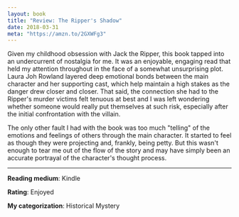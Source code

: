 ```yaml
--- 
layout: book
title: "Review: The Ripper's Shadow"
date: 2018-03-31
meta: "https://amzn.to/2GXWFg3"
---
```

Given my childhood obsession with Jack the Ripper, this book tapped into an undercurrent of nostalgia for me. It was an enjoyable, engaging read that held my attention throughout in the face of a somewhat unsurprising plot. Laura Joh Rowland layered deep emotional bonds between the main character and her supporting cast, which help maintain a high stakes as the danger drew closer and closer. That said, the connection she had to the Ripper's murder victims felt tenuous at best and I was left wondering whether someone would really put themselves at such risk, especially after the initial confrontation with the villain. 


The only other fault I had with the book was too much "telling" of the emotions and feelings of others through the main character. It started to feel as though they were projecting and, frankly, being petty. But this wasn't enough to tear me out of the flow of the story and may have simply been an accurate portrayal of the character's thought process. 

---
**Reading medium**: Kindle  
<!-- Kindle, Paperback, etc. -->
**Rating**: Enjoyed  
<!-- Highly Recommend, Enjoyed, Pass -->
**My categorization**: Historical Mystery
